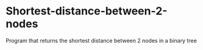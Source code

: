 # Shortest-distance-between-2-nodes
Program that returns the shortest distance between 2 nodes in a binary tree
